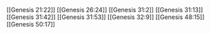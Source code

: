 [[Genesis 21:22]]
[[Genesis 26:24]]
[[Genesis 31:2]]
[[Genesis 31:13]]
[[Genesis 31:42]]
[[Genesis 31:53]]
[[Genesis 32:9]]
[[Genesis 48:15]]
[[Genesis 50:17]]

